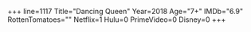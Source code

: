 +++
line=1117
Title="Dancing Queen"
Year=2018
Age="7+"
IMDb="6.9"
RottenTomatoes=""
Netflix=1
Hulu=0
PrimeVideo=0
Disney=0
+++

